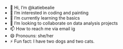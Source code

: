 - 👋 Hi, I’m @katiebealie
- 👀 I’m interested in coding and painting
- 🌱 I’m currently learning the basics
- 💞️ I’m looking to collaborate on data analysis projects
- 📫 How to reach me via email ig
- 😄 Pronouns: she/her
- ⚡ Fun fact: I have two dogs and two cats.

<!---
katiebealie/katiebealie is a ✨ special ✨ repository because its `README.md` (this file) appears on your GitHub profile.
You can click the Preview link to take a look at your changes.
--->
